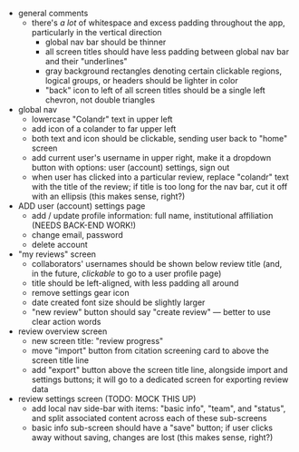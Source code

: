 - general comments
    - there's *a lot* of whitespace and excess padding throughout the app, particularly in the vertical direction
        - global nav bar should be thinner
        - all screen titles should have less padding between global nav bar and their "underlines"
        - gray background rectangles denoting certain clickable regions, logical groups, or headers should be lighter in color
        - "back" icon to left of all screen titles should be a single left chevron, not double triangles
- global nav
    - lowercase "Colandr" text in upper left
    - add icon of a colander to far upper left
    - both text and icon should be clickable, sending user back to "home" screen
    - add current user's username in upper right, make it a dropdown button with options: user (account) settings, sign out
    - when user has clicked into a particular review, replace "colandr" text with the title of the review; if title is too long for the nav bar, cut it off with an ellipsis (this makes sense, right?)
- ADD user (account) settings page
    - add / update profile information: full name, institutional affiliation (NEEDS BACK-END WORK!)
    - change email, password
    - delete account
- "my reviews" screen
    - collaborators' usernames should be shown below review title (and, in the future, *clickable* to go to a user profile page)
    - title should be left-aligned, with less padding all around
    - remove settings gear icon
    - date created font size should be slightly larger
    - "new review" button should say "create review" — better to use clear action words
- review overview screen
    - new screen title: "review progress"
    - move "import" button from citation screening card to above the screen title line
    - add "export" button above the screen title line, alongside import and settings buttons; it will go to a dedicated screen for exporting review data
- review settings screen (TODO: MOCK THIS UP)
    - add local nav side-bar with items: "basic info", "team", and "status", and split associated content across each of these sub-screens
    - basic info sub-screen should have a "save" button; if user clicks away without saving, changes are lost (this makes sense, right?)
